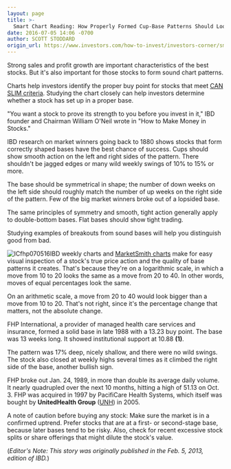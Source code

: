 ```yaml
---
layout: page
title: >-
  Smart Chart Reading: How Properly Formed Cup-Base Patterns Should Look
date: 2016-07-05 14:06 -0700
author: SCOTT STODDARD
origin_url: https://www.investors.com/how-to-invest/investors-corner/smart-chart-reading-how-a-properly-formed-cup-base-pattern-should-look/
---
```


Strong sales and profit growth are important characteristics of the best stocks. But it's also important for those stocks to form sound chart patterns.



Charts help investors identify the proper buy point for stocks that meet [CAN SLIM criteria](http://education.investors.com/courselandingpage.aspx?id=735749). Studying the chart closely can help investors determine whether a stock has set up in a proper base.

"You want a stock to prove its strength to you before you invest in it," IBD founder and Chairman William O'Neil wrote in "How to Make Money in Stocks."

IBD research on market winners going back to 1880 shows stocks that form correctly shaped bases have the best chance of success. Cups should show smooth action on the left and right sides of the pattern. There shouldn't be jagged edges or many wild weekly swings of 10% to 15% or more.

The base should be symmetrical in shape; the number of down weeks on the left side should roughly match the number of up weeks on the right side of the pattern. Few of the big market winners broke out of a lopsided base.

The same principles of symmetry and smooth, tight action generally apply to double-bottom bases. Flat bases should show tight trading.

Studying examples of breakouts from sound bases will help you distinguish good from bad.

![ICfhp070516](https://www.investors.com/wp-content/uploads/2016/07/ICfhp070516-1.jpg)IBD weekly charts and [MarketSmith charts](http://marketsmith.investors.com/) make for easy visual inspection of a stock's true price action and the quality of base patterns it creates. That's because they're on a logarithmic scale, in which a move from 10 to 20 looks the same as a move from 20 to 40. In other words, moves of equal percentages look the same.

On an arithmetic scale, a move from 20 to 40 would look bigger than a move from 10 to 20. That's not right, since it's the percentage change that matters, not the absolute change.

FHP International, a provider of managed health care services and insurance, formed a solid base in late 1988 with a 13.23 buy point. The base was 13 weeks long. It showed institutional support at 10.88 **(1)**.

The pattern was 17% deep, nicely shallow, and there were no wild swings. The stock also closed at weekly highs several times as it climbed the right side of the base, another bullish sign.

FHP broke out Jan. 24, 1989, in more than double its average daily volume. It nearly quadrupled over the next 10 months, hitting a high of 51.13 on Oct. 3. FHP was acquired in 1997 by PacifiCare Health Systems, which itself was bought by **UnitedHealth Group** ([UNH](https://research.investors.com/quote.aspx?symbol=UNH)) in 2005.

A note of caution before buying any stock: Make sure the market is in a confirmed uptrend. Prefer stocks that are at a first- or second-stage base, because later bases tend to be risky. Also, check for recent excessive stock splits or share offerings that might dilute the stock's value.

(_Editor's Note: This story was originally published in the Feb. 5, 2013, edition of IBD._)

